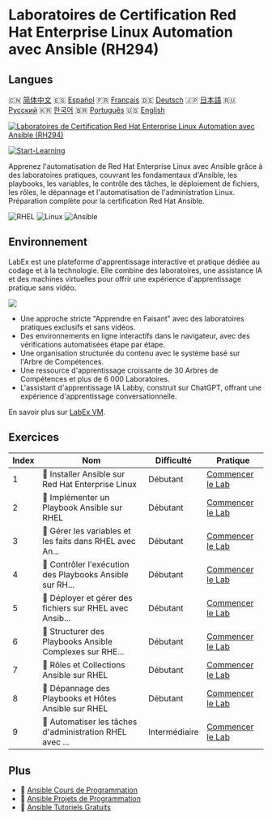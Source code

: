 # Laboratoires de Certification Red Hat Enterprise Linux Automation avec Ansible (RH294)

## Langues

🇨🇳 [简体中文](README_zh.md) 🇪🇸 [Español](README_es.md) 🇫🇷 [Français](README_fr.md) 🇩🇪 [Deutsch](README_de.md) 🇯🇵 [日本語](README_ja.md) 🇷🇺 [Русский](README_ru.md) 🇰🇷 [한국어](README_ko.md) 🇧🇷 [Português](README_pt.md) 🇺🇸 [English](README.md) 

[![Laboratoires de Certification Red Hat Enterprise Linux Automation avec Ansible (RH294)](https://cover-creator.labex.io/red-hat-enterprise-linux-automation-with-ansible-rh294.png?lang=fr)](https://labex.io/fr/courses/red-hat-enterprise-linux-automation-with-ansible-rh294)

[![Start-Learning](https://img.shields.io/badge/Start-Learning-whitesmoke?style=for-the-badge)](https://labex.io/fr/courses/red-hat-enterprise-linux-automation-with-ansible-rh294)

Apprenez l'automatisation de Red Hat Enterprise Linux avec Ansible grâce à des laboratoires pratiques, couvrant les fondamentaux d'Ansible, les playbooks, les variables, le contrôle des tâches, le déploiement de fichiers, les rôles, le dépannage et l'automatisation de l'administration Linux. Préparation complète pour la certification Red Hat Ansible.

![RHEL](https://img.shields.io/badge/RHEL-whitesmoke?style=for-the-badge&logo=rhel)
![Linux](https://img.shields.io/badge/Linux-whitesmoke?style=for-the-badge&logo=linux)
![Ansible](https://img.shields.io/badge/Ansible-whitesmoke?style=for-the-badge&logo=ansible)


## Environnement

LabEx est une plateforme d'apprentissage interactive et pratique dédiée au codage et à la technologie. Elle combine des laboratoires, une assistance IA et des machines virtuelles pour offrir une expérience d'apprentissage pratique sans vidéo.

![](https://tutorial-screenshot.getvm.io/images/vm-1725247253.png)

- Une approche stricte "Apprendre en Faisant" avec des laboratoires pratiques exclusifs et sans vidéos.
- Des environnements en ligne interactifs dans le navigateur, avec des vérifications automatisées étape par étape.
- Une organisation structurée du contenu avec le système basé sur l'Arbre de Compétences.
- Une ressource d'apprentissage croissante de 30 Arbres de Compétences et plus de 6 000 Laboratoires.
- L'assistant d'apprentissage IA Labby, construit sur ChatGPT, offrant une expérience d'apprentissage conversationnelle.

En savoir plus sur [LabEx VM](https://support.labex.io/using-labex/virtual-machine).

## Exercices

|   Index | Nom                                                      | Difficulté    | Pratique                                                                                                                                     |
|---------|----------------------------------------------------------|---------------|----------------------------------------------------------------------------------------------------------------------------------------------|
|       1 | 📖 Installer Ansible sur Red Hat Enterprise Linux        | Débutant      | <a target='_blank' href='https://labex.io/fr/tutorials/rhel-install-ansible-on-red-hat-enterprise-linux-590544'>Commencer le Lab</a>         |
|       2 | 📖 Implémenter un Playbook Ansible sur RHEL              | Débutant      | <a target='_blank' href='https://labex.io/fr/tutorials/ansible-implement-an-ansible-playbook-on-rhel-590552'>Commencer le Lab</a>            |
|       3 | 📖 Gérer les variables et les faits dans RHEL avec An... | Débutant      | <a target='_blank' href='https://labex.io/fr/tutorials/ansible-manage-variables-and-facts-in-rhel-with-ansible-590560'>Commencer le Lab</a>  |
|       4 | 📖 Contrôler l'exécution des Playbooks Ansible sur RH... | Débutant      | <a target='_blank' href='https://labex.io/fr/tutorials/rhel-control-ansible-playbook-execution-on-rhel-590569'>Commencer le Lab</a>          |
|       5 | 📖 Déployer et gérer des fichiers sur RHEL avec Ansib... | Débutant      | <a target='_blank' href='https://labex.io/fr/tutorials/ansible-deploy-and-manage-files-on-rhel-with-ansible-590573'>Commencer le Lab</a>     |
|       6 | 📖 Structurer des Playbooks Ansible Complexes sur RHE... | Débutant      | <a target='_blank' href='https://labex.io/fr/tutorials/ansible-structuring-complex-ansible-playbooks-on-rhel-590576'>Commencer le Lab</a>    |
|       7 | 📖 Rôles et Collections Ansible sur RHEL                 | Débutant      | <a target='_blank' href='https://labex.io/fr/tutorials/ansible-ansible-roles-and-collections-on-rhel-590574'>Commencer le Lab</a>            |
|       8 | 📖 Dépannage des Playbooks et Hôtes Ansible sur RHEL     | Débutant      | <a target='_blank' href='https://labex.io/fr/tutorials/ansible-troubleshoot-ansible-playbooks-and-hosts-on-rhel-590577'>Commencer le Lab</a> |
|       9 | 📖 Automatiser les tâches d'administration RHEL avec ... | Intermédiaire | <a target='_blank' href='https://labex.io/fr/tutorials/ansible-automate-rhel-administration-tasks-with-ansible-590613'>Commencer le Lab</a>  |

## Plus

- 🔗 [Ansible Cours de Programmation](https://github.com/labex-labs/awesome-programming-courses)
- 🔗 [Ansible Projets de Programmation](https://github.com/labex-labs/awesome-programming-projects)
- 🔗 [Ansible Tutoriels Gratuits](https://github.com/labex-labs/ansible-free-tutorials)

